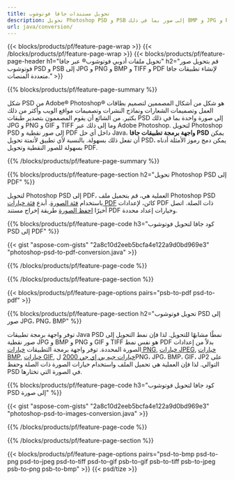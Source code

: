 ```yaml
---
title: تحويل مستندات جافا فوتوشوب
description: تحويل Photoshop PSD و PSB إلى صور بما في ذلك BMP و JPG و PNG و TIFF و PDF عبر مكتبة Java.
url: java/conversion/
---
```


{{< blocks/products/pf/feature-page-wrap >}}
{{< /blocks/products/pf/feature-page-wrap >}}
{{< blocks/products/pf/feature-page-header h1="تحويل ملفات أدوبي فوتوشوب® عبر جافا" h2="قم بتحويل صور فوتوشوب PSD و PSB إلى JPG و PNG و BMP و TIFF و PDF لإنشاء تطبيقات جافا متعددة المنصات." >}}

{{% blocks/products/pf/feature-page-summary %}}

شكل PSD من Adobe® Photoshop® هو شكل من أشكال المصممين لتصميم بطاقات العمل وتصميمات الشعارات ونماذج النشرات وتصميمات مواقع الويب وأكثر من ذلك بكثير. من الشائع أن يقوم المصممون بتصدير طبقات PSD إلى صورة واحدة بما في ذلك JPG و PNG و GIF و TIFF وما إلى ذلك عبر Adobe Photoshop. لتحويل Photoshop PSD إلى صور نقطية و PDF داخل أي حل Java، **واجهة برمجة تطبيقات جافا PSD** يمكن أن تفعل ذلك بسهولة. بالنسبة لأي تطبيق لأتمتة تحويل PSD، يمكن دمج رموز الأمثلة أدناه بسهولة للصور النقطية وتحويل PDF.

{{% /blocks/products/pf/feature-page-summary %}}

{{% blocks/products/pf/feature-page-section h2="تحويل Photoshop PSD إلى PDF" %}}

لتحويل Photoshop PSD إلى PDF، العملية هي، قم بتحميل ملف Photoshop PSD باستخدام [فئة الصورة](https://apireference.aspose.com/psd/java/com.aspose.psd/Image). أبدع [فئة خيارات PDF](https://apireference.aspose.com/psd/java/com.aspose.psd.imageoptions/PdfOptions) كائن، لإعدادات PDF ذات الصلة. اتصل أخيرًا [احفظ الصورة](https://apireference.aspose.com/psd/java/com.aspose.psd/Image#save-java.lang.String-com.aspose.psd.ImageOptionsBase-) طريقة إخراج مستند PDF وخيارات إعداد محددة.

{{% blocks/products/pf/feature-page-code h3="كود جافا لتحويل فوتوشوب PSD إلى PDF" %}}

{{< gist "aspose-com-gists" "2a8c10d2eeb5bcfa4e122a9d0bd969e3" "photoshop-psd-to-pdf-conversion.java" >}}

{{% /blocks/products/pf/feature-page-code %}}

{{% /blocks/products/pf/feature-page-section %}}

{{< blocks/products/pf/feature-page-options pairs="psb-to-pdf psd-to-pdf" >}}

{{% blocks/products/pf/feature-page-section h2="تحويل فوتوشوب PSD إلى صور JPG، PNG، BMP" %}}

توفر واجهة برمجة تطبيقات Java PSD نمطًا مشابهًا للتحويل. لذا فإن نمط التحويل إلى صور نقطية JPG و BMP و PNG و GIF و TIFF هو نفس نمط PDF بدلاً من إعدادات الصورة المحددة. توفر واجهة برمجة التطبيقات [خيارات PNG](https://apireference.aspose.com/psd/java/com.aspose.psd.imageoptions/PngOptions), [خيارات JPEG](https://apireference.aspose.com/psd/java/com.aspose.psd.imageoptions/JpegOptions), [خيارات BMP](https://apireference.aspose.com/psd/java/com.aspose.psd.imageoptions/BmpOptions), [خيارات GIF](https://apireference.aspose.com/psd/java/com.aspose.psd.imageoptions/GifOptions), [خيارات جيه بي إي جي 2000](https://apireference.aspose.com/psd/java/com.aspose.psd.imageoptions/Jpeg2000Options) لPNG، JPG، BMP، GIF، JP2 على التوالي. لذا فإن العملية هي تحميل الملف واستخدام خيارات الصورة ذات الصلة وحفظ PSD في الصورة التي تختارها.

{{% blocks/products/pf/feature-page-code h3="كود جافا لتحويل فوتوشوب PSD إلى صورة" %}}

{{< gist "aspose-com-gists" "2a8c10d2eeb5bcfa4e122a9d0bd969e3" "photoshop-psd-to-images-conversion.java" >}}

{{% /blocks/products/pf/feature-page-code %}}

{{% /blocks/products/pf/feature-page-section %}}

{{< blocks/products/pf/feature-page-options pairs="psd-to-bmp psd-to-png psd-to-jpeg psd-to-tiff psd-to-gif psb-to-gif psb-to-tiff psb-to-jpeg psb-to-png psb-to-bmp" >}}
{{< psd/tize >}}
